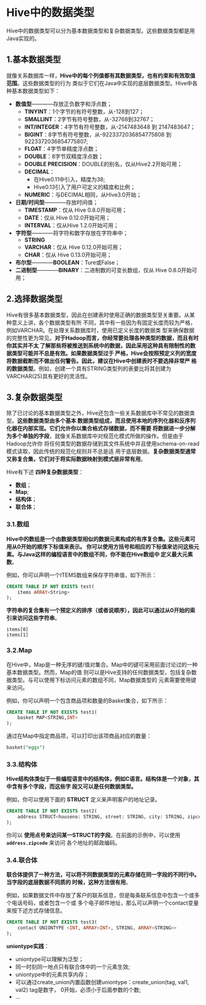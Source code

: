 Hive中的数据类型
===================================================================================
Hive中的数据类型可以分为基本数据类型和复杂数据类型。这些数据类型都是用Java实现的。

## 1.基本数据类型
就像关系数据库一样，**Hive中的每个列值都有其数据类型，也有约束和有效取值范围**。这些数据类型的行为
类似于它们在Java中实现的底层数据类型。Hive中各种基本数据类型如下：
+ **数值型**————存放正负数字和浮点数；
    - **TINYINT**：1个字节的有符号整数，从-128到127；
    - **SMALLINT**：2字节有符号整数，从-32768到32767；
    - **INT/INTEGER**：4字节有符号整数，从-2147483648 到 2147483647；
    - **BIGINT**：8字节有符号整数，从-9223372036854775808 到 9223372036854775807;
    - **FLOAT**：4字节单精度浮点数；
    - **DOUBLE**：8字节双精度浮点数；
    - **DOUBLE PRECISION**：DOUBLE的别名，仅从Hive2.2开始可用；
    - **DECIMAL**：
        + 在Hive0.11中引入，精度为38;
        + Hive0.13引入了用户可定义的精度和比例；
    - **NUMERIC**：与DECIMAL相同，从Hive3.0开始；
+ **日期/时间型**————存放时间值；
    - **TIMESTAMP**：仅从 Hive 0.8.0开始可用；
    - **DATE**：仅从 Hive 0.12.0开始可用；
    - **INTERVAL**：仅从Hive 1.2.0开始可用；
+ **字符型**————将字符和数字存放在字符串中；
    - **STRING**
    - **VARCHAR**：仅从 Hive 0.12.0开始可用；
    - **CHAR**：仅从 Hive 0.13.0开始可用；
+ **布尔型**————**BOOLEAN**：Ture或False；
+ **二进制型**————**BINARY**：二进制数的可变长数组，仅从 Hive 0.8.0开始可用；

## 2.选择数据类型
Hive有很多基本数据类型，因此在创建表时使用正确的数据类型至关重要。从某种意义上讲，各个数据类型有所
不同，其中有一些因为有固定长度而较为严格，例如VARCHAR。在处理关系数据库时，使用已定义长度的数据类
型来确保数据的完整性更为常见。**对于Hadoop而言，你经常要处理各种类型的数据，而且有时你其实并不太
了解那些将被推送到系统中的数据，因此采用这种具有限制性的数据类型可能并不总是有效。如果数据类型过于
严格，Hive会按照预定义列的宽度将数据截断而不做出任何警告。因此，建议在Hive中创建表时不要选择非常严
格的数据类型**。例如，创建一个具有STRING类型列的表要比将其创建为VARCHAR(25)具有更好的灵活性。

## 3.复杂数据类型
除了已讨论的基本数据类型之外，Hive还包含一些关系数据库中不常见的数据类型。**这些数据类型由多个基本
数据类型组成，而且使用本地的序列化器和反序列化器在内部实现。它们允许你以集合格式存储数据，而不需要
将数据进一步分解为多个单独的字段**，就像关系数据库中对规范化模式所做的操作。但是由于Hadoop允许你
将任何类型的数据存储到其文件系统中并且使用schema-on-read模式读取，因此传统的规范化规则并不总是适
用于底层数据。**复杂数据类型通常又称复合集，它们对于将实际数据映射到模式层非常有用**。

Hive有下述 **四种复杂数据类型**：
+ **数组**；
+ **Map**;
+ **结构体**；
+ **联合体**；

### 3.1.数组
**Hive中的数组是一个由数据类型相似的数据元素构成的有序复合集。这些元素可用从0开始的顺序下标值来表示。
你可以使用方括号和相应的下标值来访问这些元素。与Java这样的编程语言中的数组不同，你不能在Hive数组中
定义最大元素数**。

例如，你可以声明一个ITEMS数组来保存字符串值，如下所示：
```sql
CREATE TABLE IF NOT EXISTS test(
	items ARRAY<String>
);
```
**字符串的复合集有一个预定义的排序（或者说顺序），因此可以通过从0开始的索引来访问这些字符串**。
```
items[0]
items[1]
```

### 3.2.Map
在Hive中，Map是一种无序的键/值对集合。Map中的键可采用前面讨论过的一种基本数据类型。然而，Map的值
则可以是Hive支持的任何数据类型，包括复杂数据类型。与可以使用下标访问元素的数组不同，Map数据类型的
元素需要使用键来访问。

例如，你可以声明一个包含商品项和数量的Basket集合，如下所示：
```sql
CREATE TABLE IF NOT EXISTS test1(
	basket MAP<STRING,INT>
);
```
通过在Map中指定商品项，可以打印出该项商品对应的数量：
```sql
basket("eggs")
```

### 3.3.结构体
**Hive结构体类似于一些编程语言中的结构体，例如C语言。结构体是一个对象，其中含有多个字段，而这些字
段又可以是任何数据类型。**

例如，你可以使用下面的 **STRUCT** 定义来声明客户的地址记录。
```sql
CREATE TABLE IF NOT EXISTS test2(
	address STRUCT<houseno: STRING, street: STRING, city: STRING, zipcode: INT, state: STRING, country: STRING>
);
```
你可以 **使用点号来访问某一STRUCT的字段**。在前面的示例中，可以使用 **`address.zipcode`** 来访问
各个地址的邮政编码。

### 3.4.联合体
**联合体提供了一种方法，可以将不同数据类型的元素存储在同一字段的不同行中。当字段的底层数据不同质的
时候，这种方法很有用**。

例如，如果数据文件中存放了客户的联系信息，但是每条联系信息中包含一个或多个电话号码，或者包含一个或
多个电子邮件地址，那么可以声明一个contact变量来按下述方式存储信息。
```sql
CREATE TABLE IF NOT EXISTS test3(
	contact UNIONTYPE <INT, ARRAY<INT>, STRING, ARRAY<STRING>>
);
```
**uniontype实践**：
+ uniontype可以理解为泛型；
+ 同一时刻同一地点只有联合体中的一个元素生效;
+ uniontype中的元素共享内存；
+ 可以通过create_union内置函数创建uniontype：create_union(tag, val1, val2) tag是数字，
0开始，必须小于后面参数的个数;
+ ...
